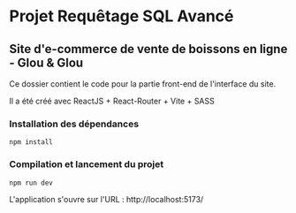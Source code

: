 # Projet Requêtage SQL Avancé

## Site d'e-commerce de vente de boissons en ligne - Glou & Glou

Ce dossier contient le code pour la partie front-end de l'interface du site.

Il a été créé avec ReactJS + React-Router + Vite + SASS

### Installation des dépendances

```
npm install
```

### Compilation et lancement du projet

```
npm run dev
```

L'application s'ouvre sur l'URL : http://localhost:5173/
